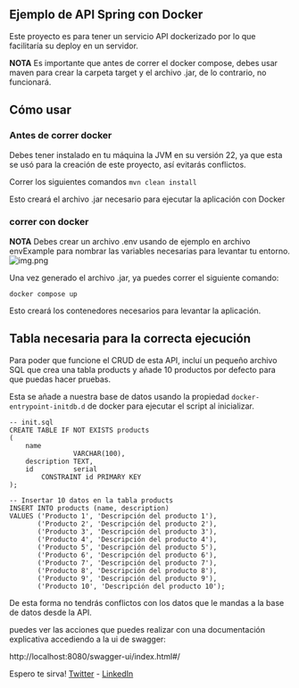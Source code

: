 ## Ejemplo de API Spring con Docker

Este proyecto es para tener un servicio API dockerizado por lo que facilitaría su deploy en un servidor.

**NOTA** Es importante que antes de correr el docker compose, debes usar maven para crear la carpeta target y el archivo
.jar, de lo contrario, no funcionará.

## Cómo usar

### Antes de correr docker

Debes tener instalado en tu máquina la JVM en su versión 22, ya que esta se usó para la creación de este proyecto, así
evitarás conflictos.

Correr los siguientes comandos
```mvn clean install```

Esto creará el archivo .jar necesario para ejecutar la aplicación con Docker

### correr con docker

**NOTA** Debes crear un archivo .env usando de ejemplo en archivo envExample para nombrar las variables necesarias para
levantar tu entorno.
![img.png](img.png)

Una vez generado el archivo .jar, ya puedes correr el siguiente comando:

```
docker compose up
```

Esto creará los contenedores necesarios para levantar la aplicación.

## Tabla necesaria para la correcta ejecución

Para poder que funcione el CRUD de esta API, incluí un pequeño archivo SQL que crea una tabla products y añade 10
productos por defecto para que puedas hacer pruebas.

Esta se añade a nuestra base de datos usando la propiedad `docker-entrypoint-initdb.d` de docker para ejecutar el script
al inicializar.

```postgresql
-- init.sql
CREATE TABLE IF NOT EXISTS products
(
    name
                VARCHAR(100),
    description TEXT,
    id          serial
        CONSTRAINT id PRIMARY KEY
);

-- Insertar 10 datos en la tabla products
INSERT INTO products (name, description)
VALUES ('Producto 1', 'Descripción del producto 1'),
       ('Producto 2', 'Descripción del producto 2'),
       ('Producto 3', 'Descripción del producto 3'),
       ('Producto 4', 'Descripción del producto 4'),
       ('Producto 5', 'Descripción del producto 5'),
       ('Producto 6', 'Descripción del producto 6'),
       ('Producto 7', 'Descripción del producto 7'),
       ('Producto 8', 'Descripción del producto 8'),
       ('Producto 9', 'Descripción del producto 9'),
       ('Producto 10', 'Descripción del producto 10');

```

De esta forma no tendrás conflictos con los datos que le mandas a la base de datos desde la API.

puedes ver las acciones que puedes realizar con una documentación explicativa accediendo a la ui de swagger:

http://localhost:8080/swagger-ui/index.html#/

Espero te sirva!
[Twitter](https://x.com/AngieMatiz6) -
[LinkedIn](https://www.linkedin.com/in/angie-matiz/)